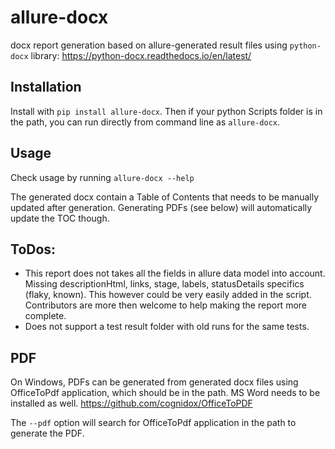 # allure-docx
docx report generation based on allure-generated result files using `python-docx` library:
https://python-docx.readthedocs.io/en/latest/

## Installation
Install with `pip install allure-docx`. Then if your python Scripts folder is in the path, you can run directly from command line as `allure-docx`.

## Usage
Check usage by running `allure-docx --help`

The generated docx contain a Table of Contents that needs to be manually updated after generation. Generating PDFs (see below) will automatically update the TOC though.

## ToDos:
- This report does not takes all the fields in allure data model into account. Missing descriptionHtml, links, stage, labels, statusDetails specifics (flaky, known). This however could be very easily added in the script. Contributors are more then welcome to help making the report more complete.
- Does not support a test result folder with old runs for the same tests.

## PDF
On Windows, PDFs can be generated from generated docx files using OfficeToPdf application, which should be in the path. MS Word needs to be installed as well.
https://github.com/cognidox/OfficeToPDF

The `--pdf` option will search for OfficeToPdf application in the path to generate the PDF.
